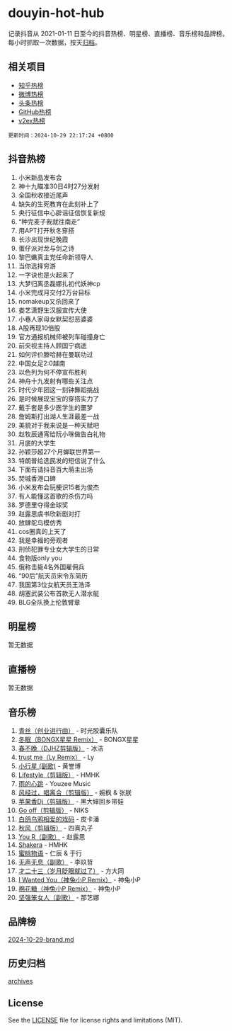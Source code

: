 # douyin-hot-hub

记录抖音从 2021-01-11 日至今的抖音热榜、明星榜、直播榜、音乐榜和品牌榜。每小时抓取一次数据，按天[归档](archives)。

## 相关项目

- [知乎热榜](https://github.com/lonnyzhang423/zhihu-hot-hub)
- [微博热榜](https://github.com/lonnyzhang423/weibo-hot-hub)
- [头条热榜](https://github.com/lonnyzhang423/toutiao-hot-hub)
- [GitHub热榜](https://github.com/lonnyzhang423/github-hot-hub)
- [v2ex热榜](https://github.com/lonnyzhang423/v2ex-hot-hub)


`更新时间：2024-10-29 22:17:24 +0800`

## 抖音热榜

1. 小米新品发布会
1. 神十九瞄准30日4时27分发射
1. 全国秋收接近尾声
1. 缺失的生死教育在此刻补上了
1. 央行征信中心辟谣征信恢复新规
1. “种完麦子我就往南走”
1. 用APT打开秋冬穿搭
1. 长沙出现世纪晚霞
1. 蛋仔派对龙与剑之诗
1. 黎巴嫩真主党任命新领导人
1. 当你选择穷游
1. 一字诀也是火起来了
1. 大梦归离丞磊娜扎初代妖神cp
1. 小米完成月交付2万台目标
1. nomakeup又杀回来了
1. 娄艺潇野生汉服宣传大使
1. 小巷人家母女默契怼恶婆婆
1. A股再现10倍股
1. 官方通报机械师被列车碰撞身亡
1. 前央视主持人顾国宁病逝
1. 如何评价滕哈赫在曼联功过
1. 中国女足2:0越南
1. 以色列为何不停宣布胜利
1. 神舟十九发射有哪些关注点
1. 时代少年团这一刻钟舞蹈挑战
1. 是时候展现宝宝的穿搭实力了
1. 戴手套是多少医学生的噩梦
1. 詹姆斯打出湖人生涯最差一战
1. 美貌对于我来说是一种天赋吧
1. 赵牧辰通宵给阮小咪做告白礼物
1. 月底的大学生
1. 孙颖莎超27个月蝉联世界第一
1. 特朗普给选民发的短信说了什么
1. 下面有请抖音百大萌主出场
1. 焚城香港口碑
1. 小米发布会玩梗识15者为俊杰
1. 有人能懂这首歌的杀伤力吗
1. 罗德里夺得金球奖
1. 赵露思虞书欣新剧对打
1. 放肆鸵鸟模仿秀
1. cos圈真的上天了
1. 我是幸福的旁观者
1. 刑侦犯罪专业女大学生的日常
1. 食物版only you
1. 俄称击毙4名外国雇佣兵
1. “90后”航天员宋令东简历
1. 我国第3位女航天员王浩泽
1. 胡塞武装公布首款无人潜水艇
1. BLG全队换上伦敦臂章

## 明星榜

暂无数据

## 直播榜

暂无数据

## 音乐榜

1. [青丝（创业进行曲）](https://sf5-hl-cdn-tos.douyinstatic.com/obj/tos-cn-ve-2774/ooYARJB5iBRNhCOkDsS3BAKW91CIMoQfwzwKLi) - 时光胶囊乐队
1. [冬眠（BONGX星星 Remix）](https://sf5-hl-cdn-tos.douyinstatic.com/obj/tos-cn-ve-2774/oMCfFFoE3LwQ7agAgOIG4ieExqkeAsxNBEkLdz) - BONGX星星
1. [春不晚（DJHZ剪辑版）](https://sf5-hl-cdn-tos.douyinstatic.com/obj/tos-cn-ve-2774/osEZa7YZ6wNo9QDABgfGFaCQKRQTNafsBJDnKt) - 冰洁
1. [trust me（Ly Remix）](https://sf3-cdn-tos.douyinstatic.com/obj/tos-cn-ve-2774/oUo1M8fz5AfmMSExABQQKFE0eCMWgsiccfqrMA) - Ly
1. [小行星 (副歌)](https://sf5-hl-cdn-tos.douyinstatic.com/obj/tos-cn-ve-2774/oArWEvgkJwVsB0KMIw6iBsAoHAciIjJqzWeTQr) - 黄誉博
1. [Lifestyle（剪辑版）](https://sf5-hl-cdn-tos.douyinstatic.com/obj/tos-cn-ve-2774/owfqGgjwG3V5lCLaAIezFMeg3LtuKNBaZKgzPV) - HMHK
1. [雨的心跳](https://sf5-hl-cdn-tos.douyinstatic.com/obj/tos-cn-ve-2774/o0vI5NZuiJgxWIQQFhXO0RTrsiIAsBSiMIECz) - Youzee Music
1. [风经过，唱离合（剪辑版）](https://sf5-hl-cdn-tos.douyinstatic.com/obj/tos-cn-ve-2774/okllg5DG2MmUF3aiiDfBZx6ZLvfwOTtbCEAHyI) - 婉枫 & 张朕
1. [苹果香Dj（剪辑版）](https://sf5-hl-cdn-tos.douyinstatic.com/obj/tos-cn-ve-2774/oEeIEQbYGAOspCTRAIeYF4Ok8LgZ8NBaRe4ztR) - 黑大婶回乡带娃
1. [Go off（剪辑版）](https://sf5-hl-cdn-tos.douyinstatic.com/obj/tos-cn-ve-2774/oYLJZTCGnIQBt2BsMBCFksOEMnDQesCr2gfZ7N) - NIKS
1. [白鸽乌鸦相爱的戏码](https://sf5-hl-cdn-tos.douyinstatic.com/obj/tos-cn-ve-2774/oMVVEf6eDAOmFtNtCsEqKpIorBDM8Nkg6TZRqC) - 皮卡潘
1. [秋风（剪辑版）](https://sf5-hl-cdn-tos.douyinstatic.com/obj/tos-cn-ve-2774/ocGaU84LfAfzMd2wbXdQFpCGhBiXg82JNMRRie) - 四熹丸子
1. [You R（副歌）](https://sf3-cdn-tos.douyinstatic.com/obj/tos-cn-ve-2774/oc0MZn9aEfLkCFLIxKQQcgBjS9mBBuDttYPfZ1) - 赵露思
1. [Shakera](https://sf5-hl-cdn-tos.douyinstatic.com/obj/tos-cn-ve-2774/ocKtEBgQ8FiQCBDf3nj9Z9gEGEQ4fAZDYEocLY) - HMHK
1. [蜜桃物语](https://sf5-hl-cdn-tos.douyinstatic.com/obj/tos-cn-ve-2774/oIhOSCZtIACtYU4XQkngiW9kCBfVD1Fz9IYeqL) - 仁辰 & 于行
1. [无声无息（副歌）](https://sf5-hl-cdn-tos.douyinstatic.com/obj/tos-cn-ve-2774/osmzBBdYMBoz2NHW7AYiZEErnITswCiYzuA3Nf) - 李玖哲
1. [才二十三（岁月眨眼就过了）](https://sf5-hl-cdn-tos.douyinstatic.com/obj/tos-cn-ve-2774/oYAvkTrUXEBMWYUbL3nl8i01MJ5skiIZASC2H) - 方大同
1. [I Wanted You（神兔小P Remix）](https://sf5-hl-cdn-tos.douyinstatic.com/obj/tos-cn-ve-2774/o4CAubmDQdZeEkstFnCvKIMDag8D2BSBOjfNuh) - 神兔小P
1. [棉花糖（神兔小P Remix）](https://sf5-hl-cdn-tos.douyinstatic.com/obj/tos-cn-ve-2774/o0pEDf1GaEfEYJ1FbgOAFCITQ1zeFD3kgBWGcG) - 神兔小P
1. [坚强笨女人（副歌）](https://sf5-hl-cdn-tos.douyinstatic.com/obj/tos-cn-ve-2774/ospNInQiZvGWyBVg5zkNsAMct5uJIg1CrZiPL) - 那艺娜

## 品牌榜

[2024-10-29-brand.md](archives/2024-10-29-brand.md)

## 历史归档

[archives](archives)

## License

See the [LICENSE](LICENSE) file for license rights and limitations (MIT).
